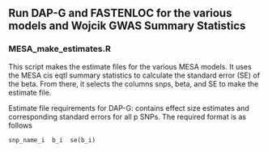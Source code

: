 ## Run DAP-G and FASTENLOC for the various models and Wojcik GWAS Summary Statistics

### MESA_make_estimates.R
This script makes the estimate files for the various MESA models. It uses the MESA cis eqtl summary statistics to calculate the standard error (SE) of the beta. From there, it selects the columns snps, beta, and SE to make the estimate file. 

Estimate file requirements for DAP-G: contains effect size estimates and corresponding standard errors for all p SNPs. The required format is as follows
```
snp_name_i  b_i  se(b_i)
```
